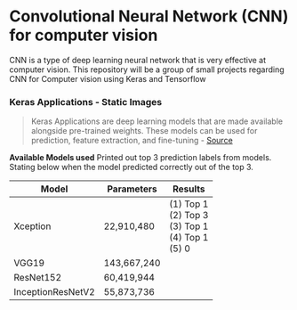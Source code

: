 # Convolutional Neural Network (CNN) for computer vision
CNN is a type of deep learning neural network that is very effective at computer vision. This repository will be a group of small projects regarding CNN for Computer vision using Keras and Tensorflow


### Keras Applications - Static Images
> Keras Applications are deep learning models that are made available alongside pre-trained weights. These models can be used for prediction, feature extraction, and fine-tuning - [Source](https://keras.io/api/applications/)

**Available Models used**
Printed out top 3 prediction labels from models. Stating below when the model predicted correctly out of the top 3.

Model | Parameters | Results
------|------------|--------
Xception | 22,910,480 | (1) Top 1 <br> (2) Top 3 <br> (3) Top 1 <br> (4) Top 1 <br>(5) 0
VGG19 | 143,667,240 | 
ResNet152 | 60,419,944| 
InceptionResNetV2 | 55,873,736 | 
